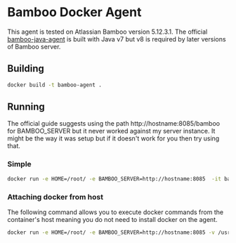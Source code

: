 # Bamboo Docker Agent
This agent is tested on Atlassian Bamboo version 5.12.3.1. The official [bamboo-java-agent](https://hub.docker.com/r/atlassian/bamboo-java-agent/) is built with Java v7 but v8 is required by later versions of Bamboo server.

## Building
```bash
docker build -t bamboo-agent .
```

## Running
The official guide suggests using the path http://hostname:8085/bamboo for BAMBOO_SERVER but it never worked against my server instance. It might be the way it was setup but if it doesn't work for you then try using that.
### Simple
```bash
docker run -e HOME=/root/ -e BAMBOO_SERVER=http://hostname:8085  -it bamboo-agent
```

### Attaching docker from host
The following command allows you to execute docker commands from the container's host meaning you do not need to install docker on the agent.
```bash
docker run -e HOME=/root/ -e BAMBOO_SERVER=http://hostname:8085 -v /usr/bin/docker:/usr/bin/docker -v /usr/bin/docker-compose:/usr/bin/docker-compose -v /var/run/docker.sock:/var/run/docker.sock -v /var/lib/docker/aufs:/var/lib/docker/aufs -v /var/lib/docker:/var/lib/docker -it bamboo-agent
```
